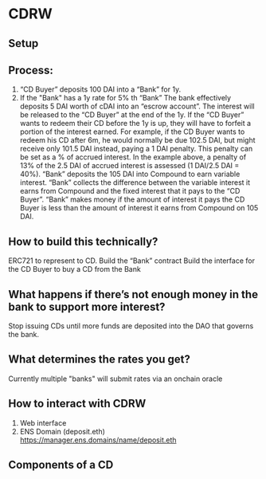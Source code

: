 # CDRW

## Setup






## Process: 
1. “CD Buyer” deposits 100 DAI into a “Bank” for 1y.
2. If the "Bank" has a 1y rate for 5% th “Bank”  The bank effectively deposits 5 DAI worth of cDAI into an “escrow account”. The interest will be released to the “CD Buyer” at the end of the 1y.
If the “CD Buyer” wants to redeem their CD before the 1y is up, they will have to forfeit a portion of the interest earned. 
For example, if the CD Buyer wants to redeem his CD after 6m, he would normally be due 102.5 DAI, but might receive only 101.5 DAI instead, paying a 1 DAI penalty. 
This penalty can be set as a % of accrued interest. In the example above, a penalty of 13% of the 2.5 DAI of accrued interest is assessed (1 DAI/2.5 DAI = 40%). 
“Bank” deposits the 105 DAI into Compound to earn variable interest. 
“Bank” collects the difference between the variable interest it earns from Compound and the fixed interest that it pays to the “CD Buyer”. 
“Bank” makes money if the amount of interest it pays the CD Buyer is less than the amount of interest it earns from Compound on 105 DAI. 

## How to build this technically?
ERC721 to represent to CD. 
Build the “Bank” contract
Build the interface for the CD Buyer to buy a CD from the Bank

## What happens if there’s not enough money in the bank to support more interest?
Stop issuing CDs until more funds are deposited into the DAO that governs the bank. 

## What determines the rates you get? 
Currently multiple "banks" will submit rates via an onchain oracle


## How to interact with CDRW
1. Web interface
2. ENS Domain (deposit.eth) https://manager.ens.domains/name/deposit.eth



## Components of a CD



